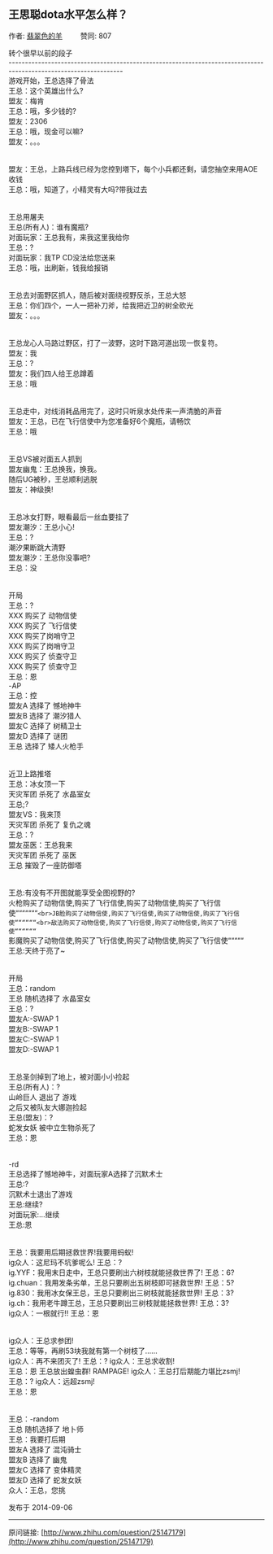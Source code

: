 ## 王思聪dota水平怎么样？

作者: [翡翠色的羊](http://www.zhihu.com/people/NepWolf)&nbsp;&nbsp;&nbsp;&nbsp;&nbsp;&nbsp;&nbsp;&nbsp; 赞同: 807


转个很早以前的段子<br>-----------------------------------------------------------------------------------------------------------------<br>游戏开始，王总选择了骨法<br>王总：这个英雄出什么?<br>盟友：梅肯<br>王总：哦，多少钱的?<br>盟友：2306<br>王总：哦，现金可以嘛?<br>盟友：。。。<br><br><br>盟友：王总，上路兵线已经为您控到塔下，每个小兵都还剩，请您抽空来用AOE收钱<br>王总：哦，知道了，小精灵有大吗?带我过去<br><br><br>王总用屠夫<br>王总(所有人)：谁有魔瓶?<br>对面玩家：王总我有，来我这里我给你<br>王总：?<br>对面玩家：我TP CD没法给您送来<br>王总：哦，出刷新，钱我给报销<br><br><br>王总去对面野区抓人，随后被对面绕视野反杀，王总大怒<br>王总：你们四个，一人一把补刀斧，给我把近卫的树全砍光<br>盟友：。。。<br><br><br>王总龙心人马路过野区，打了一波野，这时下路河道出现一恢复符。<br>盟友：我<br>王总：?<br>盟友：我们四人给王总蹲着<br>王总：哦<br><br><br>王总走中，对线消耗品用完了，这时只听泉水处传来一声清脆的声音<br>盟友：王总，已在飞行信使中为您准备好6个魔瓶，请畅饮<br>王总：哦<br><br><br>王总VS被对面五人抓到<br>盟友幽鬼：王总换我，换我。<br>随后UG被秒，王总顺利逃脱<br>盟友：神级换!<br><br><br>王总冰女打野，眼看最后一丝血要挂了<br>盟友潮汐：王总小心!<br>王总：?<br>潮汐果断跳大清野<br>盟友潮汐：王总你没事吧?<br>王总：没<br><br><br>开局<br>王总：?<br>XXX 购买了 动物信使<br>XXX 购买了 飞行信使<br>XXX 购买了岗哨守卫<br>XXX 购买了岗哨守卫<br>XXX 购买了 侦查守卫<br>XXX 购买了 侦查守卫<br>王总：恩 <br>-AP<br>王总：控<br>盟友A 选择了 憾地神牛<br>盟友B 选择了 潮汐猎人<br>盟友C 选择了 树精卫士<br>盟友D 选择了 谜团<br>王总 选择了 矮人火枪手<br><br><br>近卫上路推塔<br>王总：冰女顶一下<br>天灾军团 杀死了 水晶室女<br>王总;?<br>盟友VS：我来顶<br>天灾军团 杀死了 复仇之魂<br>王总：?<br>盟友巫医：王总我来<br>天灾军团 杀死了 巫医<br>王总 摧毁了一座防御塔<br><br><br>王总:有没有不开图就能享受全图视野的?<br>火枪购买了动物信使,购买了飞行信使,购买了动物信使,购买了飞行信使“““““““`<br>JB脸购买了动物信使,购买了飞行信使,购买了动物信使,购买了飞行信使““““““<br>敌法购买了动物信使,购买了飞行信使,购买了动物信使,购买了飞行信使““““““`<br>影魔购买了动物信使,购买了飞行信使,购买了动物信使,购买了飞行信使“““““<br>王总:天终于亮了~<br><br><br>开局<br>王总：random<br>王总 随机选择了 水晶室女<br>王总：?<br>盟友A:-SWAP 1<br>盟友B:-SWAP 1<br>盟友C:-SWAP 1<br>盟友D:-SWAP 1<br><br><br>王总圣剑掉到了地上，被对面小小捡起<br>王总(所有人)：?<br>山岭巨人 退出了 游戏<br>之后又被队友大娜迦捡起<br>王总(盟友)：?<br>蛇发女妖 被中立生物杀死了<br>王总：恩<br><br><br>-rd<br>王总选择了憾地神牛，对面玩家A选择了沉默术士<br>王总:?<br>沉默术士退出了游戏<br>王总:继续?<br>对面玩家:…继续<br>王总:恩<br><br><br>王总：我要用后期拯救世界!我要用蚂蚁!<br>ig众人：这尼玛不坑爹呢么! 王总：? <br>ig.YYF：我用末日走中，王总只要刷出六树枝就能拯救世界了! 王总：6?<br>ig.chuan：我用发条劣单，王总只要刷出五树枝即可拯救世界! 王总：5? <br>ig.830：我用冰女保王总，王总只要刷出三树枝就能拯救世界! 王总：3? <br>ig.ch：我用老牛蹲王总，王总只要刷出三树枝就能拯救世界! 王总：3? <br>ig众人：一根就行!! 王总：恩<br><br><br>ig众人：王总求参团! <br>王总：等等，再刷53块我就有第一个树枝了…… <br>ig众人：再不来团灭了! 王总：? ig众人：王总求收割! <br>王总：恩 王总放出蝗虫群! RAMPAGE! ig众人：王总打后期能力堪比zsmj! <br>王总：? ig众人：远超zsmj! <br>王总：恩<br><br><br>王总：-random<br>王总 随机选择了 地卜师<br>王总：我要打后期<br>盟友A 选择了 混沌骑士<br>盟友B 选择了 幽鬼<br>盟友C 选择了 变体精灵<br>盟友D 选择了 蛇发女妖<br>众人：王总，您挑



发布于 2014-09-06



---
原问链接: [http://www.zhihu.com/question/25147179](http://www.zhihu.com/question/25147179)